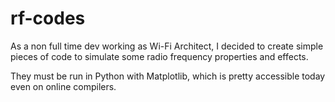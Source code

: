 # rf-codes
As a non full time dev working as Wi-Fi Architect, I decided to create simple pieces of code to simulate some radio frequency properties and effects.

They must be run in Python with Matplotlib, which is pretty accessible today even on online compilers.
